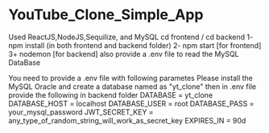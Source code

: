 # YouTube_Clone_Simple_App

Used ReactJS,NodeJS,Sequilize, and MySQL
cd frontend / cd backend
1- npm install (in both frontend and backend folder)
2- npm start [for frontend]
3+ nodemon [for backend]
also provide a .env file to read the MySQL DataBase 

You need to provide a .env file with following parametes
Please install the MySQL Oracle and create a database named as "yt_clone" then in .env file provide the following in backend folder
DATABASE = yt_clone
DATABASE_HOST = localhost
DATABASE_USER = root
DATABASE_PASS = your_mysql_password
JWT_SECRET_KEY = any_type_of_random_string_will_work_as_secret_key
EXPIRES_IN = 90d
